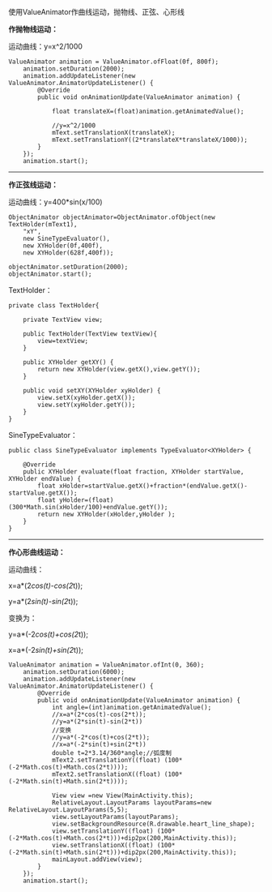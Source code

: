 使用ValueAnimator作曲线运动，抛物线、正弦、心形线

**作抛物线运动：**

运动曲线：y=x^2/1000

    ValueAnimator animation = ValueAnimator.ofFloat(0f, 800f);
        animation.setDuration(2000);
        animation.addUpdateListener(new ValueAnimator.AnimatorUpdateListener() {
            @Override
            public void onAnimationUpdate(ValueAnimator animation) {
                
                float translateX=(float)animation.getAnimatedValue();
                
                //y=x^2/1000
                mText.setTranslationX(translateX);
                mText.setTranslationY((2*translateX*translateX/1000));
            }
        });
        animation.start();
***

**作正弦线运动：**

运动曲线：y=400*sin(x/100)

    ObjectAnimator objectAnimator=ObjectAnimator.ofObject(new TextHolder(mText1),
        "xY",
        new SineTypeEvaluator(),
        new XYHolder(0f,400f),
        new XYHolder(628f,400f));
        
    objectAnimator.setDuration(2000);
    objectAnimator.start();
        
TextHolder：

    private class TextHolder{

        private TextView view;

        public TextHolder(TextView textView){
            view=textView;
        }

        public XYHolder getXY() {
            return new XYHolder(view.getX(),view.getY());
        }

        public void setXY(XYHolder xyHolder) {
            view.setX(xyHolder.getX());
            view.setY(xyHolder.getY());
        }
    }


SineTypeEvaluator：

    public class SineTypeEvaluator implements TypeEvaluator<XYHolder> {

        @Override
        public XYHolder evaluate(float fraction, XYHolder startValue, XYHolder endValue) {
            float xHolder=startValue.getX()+fraction*(endValue.getX()-startValue.getX());
            float yHolder=(float) (300*Math.sin(xHolder/100)+endValue.getY());
            return new XYHolder(xHolder,yHolder );
        }
    }
    
***

**作心形曲线运动：**

运动曲线：

x=a*(2*cos(t)-cos(2*t));

y=a*(2*sin(t)-sin(2*t));

变换为：

y=a*(-2*cos(t)+cos(2*t));

x=a*(-2*sin(t)+sin(2*t));

    ValueAnimator animation = ValueAnimator.ofInt(0, 360);
        animation.setDuration(6000);
        animation.addUpdateListener(new ValueAnimator.AnimatorUpdateListener() {
            @Override
            public void onAnimationUpdate(ValueAnimator animation) {
                int angle=(int)animation.getAnimatedValue();
                //x=a*(2*cos(t)-cos(2*t));
                //y=a*(2*sin(t)-sin(2*t))
                //变换
                //y=a*(-2*cos(t)+cos(2*t));
                //x=a*(-2*sin(t)+sin(2*t))
                double t=2*3.14/360*angle;//弧度制
                mText2.setTranslationY((float) (100*(-2*Math.cos(t)+Math.cos(2*t))));
                mText2.setTranslationX((float) (100*(-2*Math.sin(t)+Math.sin(2*t))));

                View view =new View(MainActivity.this);
                RelativeLayout.LayoutParams layoutParams=new RelativeLayout.LayoutParams(5,5);
                view.setLayoutParams(layoutParams);
                view.setBackgroundResource(R.drawable.heart_line_shape);
                view.setTranslationY((float) (100*(-2*Math.cos(t)+Math.cos(2*t)))+dip2px(200,MainActivity.this));
                view.setTranslationX((float) (100*(-2*Math.sin(t)+Math.sin(2*t)))+dip2px(200,MainActivity.this));
                mainLayout.addView(view);
            }
        });
        animation.start();






